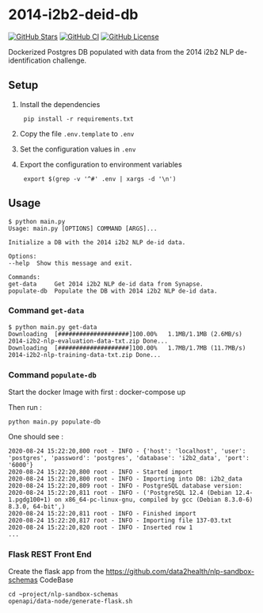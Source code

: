 # 2014-i2b2-deid-db

[![GitHub Stars](https://img.shields.io/github/stars/data2health/2014-i2b2-deid-db.svg?color=94398d&labelColor=555555&logoColor=ffffff&style=for-the-badge&logo=github)](https://github.com/data2health/2014-i2b2-deid-db)
[![GitHub CI](https://img.shields.io/github/workflow/status/data2health/2014-i2b2-deid-db/ci.svg?color=94398d&labelColor=555555&logoColor=ffffff&style=for-the-badge&logo=github)](https://github.com/data2health/2014-i2b2-deid-db)
[![GitHub License](https://img.shields.io/github/license/data2health/2014-i2b2-deid-db.svg?color=94398d&labelColor=555555&logoColor=ffffff&style=for-the-badge&logo=github)](https://github.com/data2health/2014-i2b2-deid-db)

Dockerized Postgres DB populated with data from the 2014 i2b2 NLP
de-identification challenge.

## Setup

1. Install the dependencies

        pip install -r requirements.txt

2. Copy the file `.env.template` to `.env`
3. Set the configuration values in `.env`
4. Export the configuration to environment variables

        export $(grep -v '^#' .env | xargs -d '\n')

## Usage

    $ python main.py
    Usage: main.py [OPTIONS] COMMAND [ARGS]...

    Initialize a DB with the 2014 i2b2 NLP de-id data.

    Options:
    --help  Show this message and exit.

    Commands:
    get-data     Get 2014 i2b2 NLP de-id data from Synapse.
    populate-db  Populate the DB with 2014 i2b2 NLP de-id data.


### Command `get-data`

    $ python main.py get-data
    Downloading  [####################]100.00%   1.1MB/1.1MB (2.6MB/s) 2014-i2b2-nlp-evaluation-data-txt.zip Done...
    Downloading  [####################]100.00%   1.7MB/1.7MB (11.7MB/s) 2014-i2b2-nlp-training-data-txt.zip Done...

### Command `populate-db`

Start the docker Image with first :
    docker-compose up

Then run :

    python main.py populate-db

 One should see :

    2020-08-24 15:22:20,800 root - INFO - {'host': 'localhost', 'user': 'postgres', 'password': 'postgres', 'database': 'i2b2_data', 'port': '6000'}
    2020-08-24 15:22:20,800 root - INFO - Started import 
    2020-08-24 15:22:20,800 root - INFO - Importing into DB: i2b2_data
    2020-08-24 15:22:20,809 root - INFO - PostgreSQL database version:
    2020-08-24 15:22:20,811 root - INFO - ('PostgreSQL 12.4 (Debian 12.4-1.pgdg100+1) on x86_64-pc-linux-gnu, compiled by gcc (Debian 8.3.0-6) 8.3.0, 64-bit',)
    2020-08-24 15:22:20,811 root - INFO - Finished import 
    2020-08-24 15:22:20,817 root - INFO - Importing file 137-03.txt
    2020-08-24 15:22:20,820 root - INFO - Inserted row 1 
    ...


### Flask REST Front End

Create the flask app from the https://github.com/data2health/nlp-sandbox-schemas CodeBase

    cd ~project/nlp-sandbox-schemas
    openapi/data-node/generate-flask.sh 


